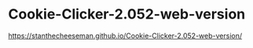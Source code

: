 # Cookie-Clicker-2.052-web-version

https://stanthecheeseman.github.io/Cookie-Clicker-2.052-web-version/
